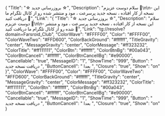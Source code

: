 {
"Title": "☆  بروزرسانی جدید  ☆",
"Description": "سلام دوست عزیزم 🌺\n\n- این نسخه از کار افتاده ، نسخه جدید پرسرعت ، مود و منتشر شده رو از کانال تلگرام ما دریافت کنید 🤍",
"Link": "{
"Title": "☆  بروزرسانی جدید  ☆",
"Description": "سلام دوست عزیزم 🌺\n\n- این نسخه از کار افتاده ، نسخه جدید پرسرعت ، مود و منتشر شده رو از کانال تلگرام ما دریافت کنید 🤍",
"Link": "tg://resolve?domain=Farsroid_Club",
"ColorWave": "#FFFF00",
"Color": "#FFFF00",
"ColorWaveTwo": "#FFD600",
"ColorBackGround": "#ffffff",
"TitleGravity": "center",
"MessageGravity": "center",
"ColorMessage": "#ff323232",
"ColorTitle": "#ff111111",
"ColorBtn": "#ffffff",
"ColorBtnBg": "#00a043",
"ColorBtnCancell": "#ffffff",
"ColorBtnCancellBg": "#e90000",
"Cancellable": "true",
"MessageID": "1",
"ShowTime": "999",
"Button": "  دریافت نسخه جدید  ",
"ButtonCancell": " بعدا ",
"Closure": "true",
"Show": "on"
}",
"ColorWave": "#FFFF00",
"Color": "#FFFF00",
"ColorWaveTwo": "#FFD600",
"ColorBackGround": "#ffffff",
"TitleGravity": "center",
"MessageGravity": "center",
"ColorMessage": "#ff323232",
"ColorTitle": "#ff111111",
"ColorBtn": "#ffffff",
"ColorBtnBg": "#00a043",
"ColorBtnCancell": "#ffffff",
"ColorBtnCancellBg": "#e90000",
"Cancellable": "true",
"MessageID": "1",
"ShowTime": "999",
"Button": "  دریافت نسخه جدید  ",
"ButtonCancell": " بعدا ",
"Closure": "true",
"Show": "on"
}
